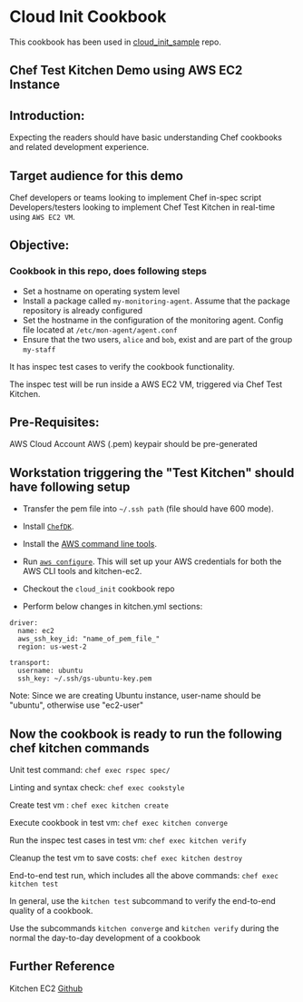 # Cloud Init Cookbook
This cookbook has been used in [cloud_init_sample]('https://github.com/chefgs/cloud_init_sample') repo.

## Chef Test Kitchen Demo using AWS EC2 Instance
## Introduction:
Expecting the readers should have basic understanding Chef cookbooks and related development experience.

## Target audience for this demo
Chef developers or teams looking to implement Chef in-spec script
Developers/testers looking to implement Chef Test Kitchen in real-time using `AWS EC2 VM`.

## Objective:
### Cookbook in this repo, does following steps
- Set a hostname on operating system level
- Install a package called `my-monitoring-agent`. Assume that the package repository is already configured
- Set the hostname in the configuration of the monitoring agent. Config file located at `/etc/mon-agent/agent.conf`
- Ensure that the two users, `alice` and `bob`, exist and are part of the group `my-staff`

It has inspec test cases to verify the cookbook functionality.

The inspec test will be run inside a AWS EC2 VM, triggered via Chef Test Kitchen.

## Pre-Requisites:
AWS Cloud Account
AWS (.pem) keypair should be pre-generated 

## Workstation triggering the "Test Kitchen" should have following setup
- Transfer the pem file into `~/.ssh path` (file should have 600 mode).

- Install [`ChefDK`](https://downloads.chef.io/chefdk/). 

- Install the [AWS command line tools](https://docs.aws.amazon.com/cli/latest/userguide/cli-chap-install.html).

- Run [`aws configure`](https://docs.aws.amazon.com/cli/latest/userguide/cli-chap-configure.html#cli-quick-configuration). This will set up your AWS credentials for both the AWS CLI tools and kitchen-ec2.

- Checkout the `cloud_init` cookbook repo

- Perform below changes in kitchen.yml sections:
```
driver:
  name: ec2
  aws_ssh_key_id: "name_of_pem_file_"
  region: us-west-2

transport:
  username: ubuntu
  ssh_key: ~/.ssh/gs-ubuntu-key.pem
```

Note: Since we are creating Ubuntu instance, user-name should be "ubuntu", otherwise use "ec2-user"

## Now the cookbook is ready to run the following chef kitchen commands
Unit test command: `chef exec rspec spec/`

Linting and syntax check: `chef exec cookstyle`

Create test vm : `chef exec kitchen create`

Execute cookbook in test vm: `chef exec kitchen converge`

Run the inspec test cases in test vm: `chef exec kitchen verify`

Cleanup the test vm to save costs: `chef exec kitchen destroy`

End-to-end test run, which includes all the above commands: `chef exec kitchen test`

In general, use the `kitchen test` subcommand to verify the end-to-end quality of a cookbook.

Use the subcommands `kitchen converge` and `kitchen verify` during the normal the day-to-day development of a cookbook

## Further Reference
Kitchen EC2 [Github](https://github.com/test-kitchen/kitchen-ec2)
